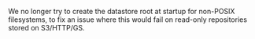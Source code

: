 We no longer try to create the datastore root at startup for non-POSIX
filesystems, to fix an issue where this would fail on read-only repositories
stored on S3/HTTP/GS.
